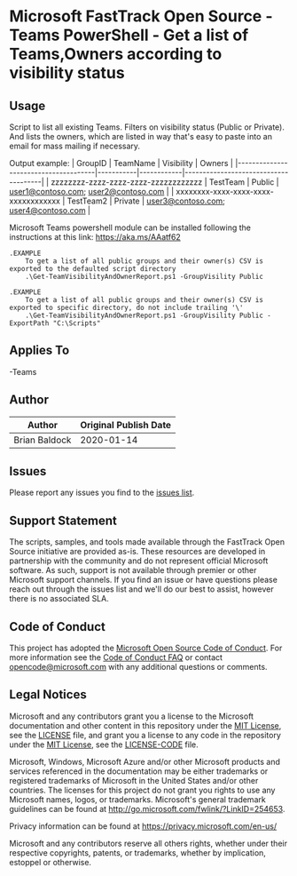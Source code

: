 # Microsoft FastTrack Open Source - Teams PowerShell - Get a list of Teams,Owners according to visibility status
## Usage

Script to list all existing Teams. Filters on visibility status (Public or Private). And lists the owners, which are listed in way that's easy to paste into an email for mass mailing if necessary.

Output example:
| GroupID                              | TeamName  | Visibility | Owners                               |
|--------------------------------------|-----------|------------|--------------------------------------|
| zzzzzzzz-zzzz-zzzz-zzzz-zzzzzzzzzzzz | TestTeam  | Public     | user1@contoso.com; user2@contoso.com |
| xxxxxxxx-xxxx-xxxx-xxxx-xxxxxxxxxxxx | TestTeam2 | Private    | user3@contoso.com; user4@contoso.com |

Microsoft Teams powershell module can be installed following the instructions at this link: https://aka.ms/AAatf62
 
    .EXAMPLE
        To get a list of all public groups and their owner(s) CSV is exported to the defaulted script directory
        .\Get-TeamVisibilityAndOwnerReport.ps1 -GroupVisility Public

    .EXAMPLE
        To get a list of all public groups and their owner(s) CSV is exported to specific directory, do not include trailing '\'
        .\Get-TeamVisibilityAndOwnerReport.ps1 -GroupVisility Public -ExportPath "C:\Scripts"

## Applies To
-Teams

## Author

|Author|Original Publish Date
|----|--------------------------
|Brian Baldock|2020-01-14|

## Issues

Please report any issues you find to the [issues list](/issues).

## Support Statement

The scripts, samples, and tools made available through the FastTrack Open Source initiative are provided as-is. These resources are developed in partnership with the community and do not represent official Microsoft software. As such, support is not available through premier or other Microsoft support channels. If you find an issue or have questions please reach out through the issues list and we'll do our best to assist, however there is no associated SLA.

## Code of Conduct

This project has adopted the [Microsoft Open Source Code of Conduct](https://opensource.microsoft.com/codeofconduct/).
For more information see the [Code of Conduct FAQ](https://opensource.microsoft.com/codeofconduct/faq/) or
contact [opencode@microsoft.com](mailto:opencode@microsoft.com) with any additional questions or comments.

## Legal Notices

Microsoft and any contributors grant you a license to the Microsoft documentation and other content in this repository under the [MIT License](https://opensource.org/licenses/MIT), see the [LICENSE](LICENSE) file, and grant you a license to any code in the repository under the [MIT License](https://opensource.org/licenses/MIT), see the [LICENSE-CODE](LICENSE-CODE) file.

Microsoft, Windows, Microsoft Azure and/or other Microsoft products and services referenced in the documentation may be either trademarks or registered trademarks of Microsoft in the United States and/or other countries. The licenses for this project do not grant you rights to use any Microsoft names, logos, or trademarks. Microsoft's general trademark guidelines can be found at http://go.microsoft.com/fwlink/?LinkID=254653.

Privacy information can be found at https://privacy.microsoft.com/en-us/

Microsoft and any contributors reserve all others rights, whether under their respective copyrights, patents,
or trademarks, whether by implication, estoppel or otherwise.
